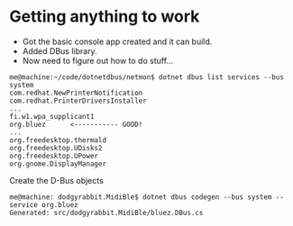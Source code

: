 # Getting anything to work

* Got the basic console app created and it can build.
* Added DBus library.
* Now need to figure out how to do stuff...

```console
me@machine:~/code/dotnetdbus/netmon$ dotnet dbus list services --bus system
com.redhat.NewPrinterNotification
com.redhat.PrinterDriversInstaller
...
fi.w1.wpa_supplicant1
org.bluez      <----------- GOOD!
...
org.freedesktop.thermald
org.freedesktop.UDisks2
org.freedesktop.UPower
org.gnome.DisplayManager
```
Create the D-Bus objects
```console
me@machine: dodgyrabbit.MidiBle$ dotnet dbus codegen --bus system --service org.bluez
Generated: src/dodgyrabbit.MidiBle/bluez.DBus.cs
```

